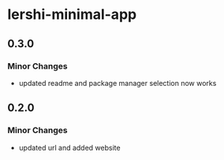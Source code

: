 # lershi-minimal-app

## 0.3.0

### Minor Changes

- updated readme and package manager selection now works

## 0.2.0

### Minor Changes

- updated url and added website

